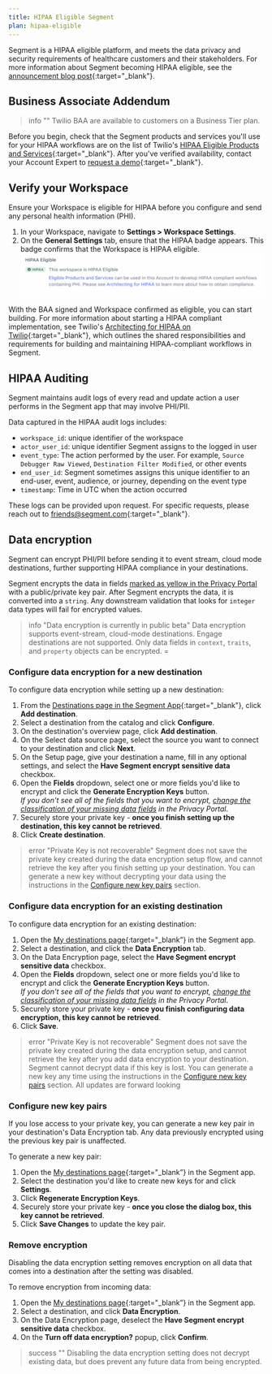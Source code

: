 ```yaml
---
title: HIPAA Eligible Segment
plan: hipaa-eligible
---
```


Segment is a HIPAA eligible platform, and meets the data privacy and security requirements of healthcare customers and their stakeholders. For more information about Segment becoming HIPAA eligible, see the [announcement blog post](http://segment.com/blog/segment-for-healthcare){:target="_blank"}.

## Business Associate Addendum

> info ""
> Twilio BAA are available to customers on a Business Tier plan.

Before you begin, check that the Segment products and services you'll use for your HIPAA workflows are on the list of Twilio's [HIPAA Eligible Products and Services](https://twil.io/HIPAA-eligible-products-and-services){:target="_blank"}. After you've verified availability, contact your Account Expert to [request a demo](https://segment.com/contact/sales/){:target="_blank"}.

## Verify your Workspace

Ensure your Workspace is eligible for HIPAA before you configure and send any personal health information (PHI).

1. In your Workspace, navigate to **Settings > Workspace Settings**.
2. On the **General Settings** tab, ensure that the HIPAA badge appears. This badge confirms that the Workspace is HIPAA eligible. ![HIPAA Eligible](images/hipaa-eligible.png)

With the BAA signed and Workspace confirmed as eligible, you can start building. For more information about starting a HIPAA compliant implementation, see Twilio's [Architecting for HIPAA on Twilio](https://twil.io/architecting-for-hipaa){:target="_blank"}, which outlines the shared responsibilities and requirements for building and maintaining HIPAA-compliant workflows in Segment.

## HIPAA Auditing
Segment maintains audit logs of every read and update action a user performs in the Segment app that may involve PHI/PII. 

Data captured in the HIPAA audit logs includes:
 - `workspace_id`: unique identifier of the workspace
 - `actor_user_id`: unique identifier Segment assigns to the logged in user
 - `event_type`: The action performed by the user. For example, `Source Debugger Raw Viewed`, `Destination Filter Modified`, or other events
 - `end_user_id`: Segment sometimes assigns this unique identifier to an end-user, event, audience, or journey, depending on the event type
 - `timestamp`: Time in UTC when the action occurred

These logs can be provided upon request. For specific requests, please reach out to [friends@segment.com](mailto:friends@segment.com){:target="_blank"}.

## Data encryption

Segment can encrypt PHI/PII before sending it to event stream, cloud mode destinations, further supporting HIPAA compliance in your destinations. 

Segment encrypts the data in fields [marked as yellow in the Privacy Portal](/docs/privacy/portal/#default-pii-matchers) with a public/private key pair. After Segment encrypts the data, it is converted into a `string`. Any downstream validation that looks for `integer` data types will fail for encrypted values.

> info "Data encryption is currently in public beta"
> Data encryption supports event-stream, cloud-mode destinations. Engage destinations are not supported. Only data fields in `context`, `traits`, and `property` objects can be encrypted.  =

### Configure data encryption for a new destination

To configure data encryption while setting up a new destination:
1. From the [Destinations page in the Segment App](https://app.segment.com/goto-my-workspace/destinations/){:target="_blank"}, click **Add destination**.
2. Select a destination from the catalog and click **Configure**.
3. On the destination's overview page, click **Add destination**. 
4. On the Select data source page, select the source you want to connect to your destination and click **Next**.
5. On the Setup page, give your destination a name, fill in any optional settings, and select the **Have Segment encrypt sensitive data** checkbox.
6. Open the **Fields** dropdown, select one or more fields you'd like to encrypt and click the **Generate Encryption Keys** button. <br> *If you don't see all of the fields that you want to encrypt, [change the classification of your missing data fields](/docs/privacy/portal/#change-a-recommended-classification) in the Privacy Portal*.<br> 
7. Securely store your private key - **once you finish setting up the destination, this key cannot be retrieved**. 
8. Click **Create destination**.

> error "Private Key is not recoverable"
> Segment does not save the private key created during the data encryption setup flow, and cannot retrieve the key after you finish setting up your destination. You can generate a new key without decrypting your data using the instructions in the [Configure new key pairs](#configure-new-key-pairs) section.

### Configure data encryption for an existing destination
 
To configure data encryption for an existing destination:
1. Open the [My destinations page](https://app.segment.com/goto-my-workspace/destinations){:target="_blank”} in the Segment app.
2. Select a destination, and click the **Data Encryption** tab.
3. On the Data Encryption page, select the **Have Segment encrypt sensitive data** checkbox.
4. Open the **Fields** dropdown, select one or more fields you'd like to encrypt and click the **Generate Encryption Keys** button. <br> *If you don't see all of the fields that you want to encrypt, [change the classification of your missing data fields](/docs/privacy/portal/#change-a-recommended-classification) in the Privacy Portal*.<br> 
5. Securely store your private key - **once you finish configuring data encryption, this key cannot be retrieved**. 
6. Click **Save**.

> error "Private Key is not recoverable"
> Segment does not save the private key created during the data encryption setup, and cannot retrieve the key after you add data encryption to your destination. Segment cannot decrypt data if this key is lost. You can generate a new key any time using the instructions in the [Configure new key pairs](#configure-new-key-pairs) section. All updates are forward looking 


### Configure new key pairs

If you lose access to your private key, you can generate a new key pair in your destination's Data Encryption tab. Any data previously encrypted using the previous key pair is unaffected.

To generate a new key pair:
1. Open the [My destinations page](https://app.segment.com/goto-my-workspace/destinations){:target="_blank”} in the Segment app.
2. Select the destination you'd like to create new keys for and click **Settings**.
3. Click **Regenerate Encryption Keys**.
4. Securely store your private key - **once you close the dialog box, this key cannot be retrieved**. 
5. Click **Save Changes** to update the key pair. 

### Remove encryption

Disabling the data encryption setting removes encryption on all data that comes into a destination after the setting was disabled.

To remove encryption from incoming data:
1. Open the [My destinations page](https://app.segment.com/goto-my-workspace/destinations){:target="_blank”} in the Segment app.
2. Select a destination, and click **Data Encryption**.
3. On the Data Encryption page, deselect the **Have Segment encrypt sensitive data** checkbox.
4. On the **Turn off data encryption?** popup, click **Confirm**.

> success ""
> Disabling the data encryption setting does not decrypt existing data, but does prevent any future data from being encrypted. 
